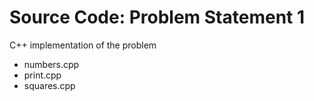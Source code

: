 # Source Code: Problem Statement 1
C++ implementation of the problem
- numbers.cpp
- print.cpp
- squares.cpp
